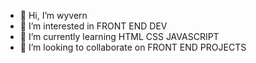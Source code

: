 - 👋 Hi, I’m wyvern
- 👀 I’m interested in FRONT END DEV
- 🌱 I’m currently learning HTML CSS JAVASCRIPT
- 💞️ I’m looking to collaborate on FRONT END PROJECTS


<!---
wyverncodes/wyverncodes is a ✨ special ✨ repository because its `README.md` (this file) appears on your GitHub profile.
You can click the Preview link to take a look at your changes.
--->
